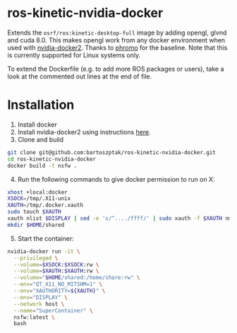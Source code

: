 # ros-kinetic-nvidia-docker
Extends the `osrf/ros:kinetic-desktop-full` image by adding opengl, glvnd and
cuda 8.0. This makes opengl work from any docker environment when used with
[nvidia-docker2](https://github.com/NVIDIA/nvidia-docker). Thanks to
[phromo](https://github.com/phromo/ros-indigo-desktop-full-nvidia) for the
baseline. Note that this is currently supported for Linux systems only.

To extend the Dockerfile (e.g. to add more ROS packages or users), take a
look at the commented out lines at the end of file.

# Installation
1. Install docker
2. Install nvidia-docker2 using instructions
[here](https://github.com/NVIDIA/nvidia-docker).
3. Clone and build
```bash
git clone git@github.com:bartoszptak/ros-kinetic-nvidia-docker.git
cd ros-kinetic-nvidia-docker
docker build -t nsfw .
```
4. Run the following commands to give docker permission to run on X:
```bash
xhost +local:docker
XSOCK=/tmp/.X11-unix
XAUTH=/tmp/.docker.xauth
sudo touch $XAUTH
xauth nlist $DISPLAY | sed -e 's/^..../ffff/' | sudo xauth -f $XAUTH nmerge -
mkdir $HOME/shared
```
5. Start the container:
```bash
nvidia-docker run -it \
  --privileged \
  --volume=$XSOCK:$XSOCK:rw \
  --volume=$XAUTH:$XAUTH:rw \
  --volume="$HOME/shared:/home/share:rw" \
  --env="QT_X11_NO_MITSHM=1" \
  --env="XAUTHORITY=${XAUTH}" \
  --env="DISPLAY" \
  --network host \
  --name="SuperContainer" \
  nsfw:latest \
  bash
```

